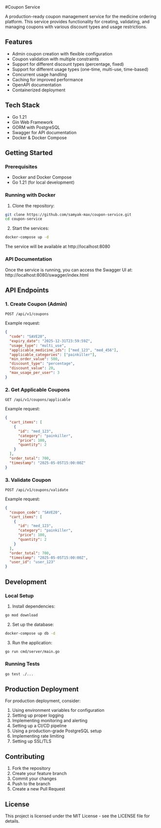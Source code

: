 #Coupon Service

A production-ready coupon management service for the medicine ordering platform. This service provides functionality for creating, validating, and managing coupons with various discount types and usage restrictions.

## Features

- Admin coupon creation with flexible configuration
- Coupon validation with multiple constraints
- Support for different discount types (percentage, fixed)
- Support for different usage types (one-time, multi-use, time-based)
- Concurrent usage handling
- Caching for improved performance
- OpenAPI documentation
- Containerized deployment

## Tech Stack

- Go 1.21
- Gin Web Framework
- GORM with PostgreSQL
- Swagger for API documentation
- Docker & Docker Compose

## Getting Started

### Prerequisites

- Docker and Docker Compose
- Go 1.21 (for local development)

### Running with Docker

1. Clone the repository:
```bash
git clone https://github.com/samyak-max/coupon-service.git
cd coupon-service
```

2. Start the services:
```bash
docker-compose up -d
```

The service will be available at http://localhost:8080

### API Documentation

Once the service is running, you can access the Swagger UI at:
http://localhost:8080/swagger/index.html

## API Endpoints

### 1. Create Coupon (Admin)

```http
POST /api/v1/coupons
```

Example request:
```json
{
  "code": "SAVE20",
  "expiry_date": "2025-12-31T23:59:59Z",
  "usage_type": "multi_use",
  "applicable_medicine_ids": ["med_123", "med_456"],
  "applicable_categories": ["painkiller"],
  "min_order_value": 500,
  "discount_type": "percentage",
  "discount_value": 20,
  "max_usage_per_user": 3
}
```

### 2. Get Applicable Coupons

```http
GET /api/v1/coupons/applicable
```

Example request:
```json
{
  "cart_items": [
    {
      "id": "med_123",
      "category": "painkiller",
      "price": 100,
      "quantity": 2
    }
  ],
  "order_total": 700,
  "timestamp": "2025-05-05T15:00:00Z"
}
```

### 3. Validate Coupon

```http
POST /api/v1/coupons/validate
```

Example request:
```json
{
  "coupon_code": "SAVE20",
  "cart_items": [
    {
      "id": "med_123",
      "category": "painkiller",
      "price": 100,
      "quantity": 2
    }
  ],
  "order_total": 700,
  "timestamp": "2025-05-05T15:00:00Z",
  "user_id": "user_123"
}
```

## Development

### Local Setup

1. Install dependencies:
```bash
go mod download
```

2. Set up the database:
```bash
docker-compose up db -d
```

3. Run the application:
```bash
go run cmd/server/main.go
```

### Running Tests

```bash
go test ./...
```

## Production Deployment

For production deployment, consider:

1. Using environment variables for configuration
2. Setting up proper logging
3. Implementing monitoring and alerting
4. Setting up a CI/CD pipeline
5. Using a production-grade PostgreSQL setup
6. Implementing rate limiting
7. Setting up SSL/TLS

## Contributing

1. Fork the repository
2. Create your feature branch
3. Commit your changes
4. Push to the branch
5. Create a new Pull Request

## License

This project is licensed under the MIT License - see the LICENSE file for details. 
